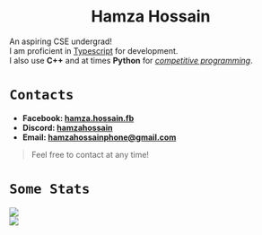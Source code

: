 <h1 align=center> <b>Hamza Hossain</b> </h1>

An aspiring CSE undergrad!\
I am proficient in [Typescript](https://www.typescriptlang.org/) for development.\
I also use __C++__ and at times __Python__ for [*competitive programming*](https://github.com/MdHamzaHossain/competitive-programming).


# `Contacts`
- <b>Facebook: [hamza.hossain.fb](https://www.facebook.com/hamza.hossain.fb/)
- Discord: [hamzahossain](https://discord.com/users/953557729413333002)
- Email: <a href="mailto@hamzahossainphone@gmail.com">hamzahossainphone@gmail.com</a> </b>
> Feel free to contact at any time!

# `Some Stats`

<picture>
  <source
    srcset="https://github-readme-streak-stats-salesp07.vercel.app/?user=MdHamzaHossain&theme=dracula&hide_border=false&include_all_commits=true&border_radius=23&fire=006CF0&ring=FFD700"
    media="(prefers-color-scheme: dark)"
  />
  <source 
    srcset="https://github-readme-streak-stats-salesp07.vercel.app/?user=MdHamzaHossain&theme=gruvbox_light&hide_border=false&include_all_commits=true&border_radius=23&fire=006CF0&ring=FFD700"
    media="(prefers-color-scheme: light), (prefers-color-scheme: no-preference)"
  />
  <img src="https://github-readme-streak-stats-salesp07.vercel.app/?user=MdHamzaHossain&theme=vue-dark&hide_border=false&include_all_commits=true&border_radius=23&fire=006CF0&ring=FFD700" />
</picture>
<br>
<picture>
  <source
    srcset="https://github-readme-stats.vercel.app/api/top-langs/?username=MdHamzaHossain&theme=dracula&show_icons=true&hide_border=false&layout=donut-vertical&border_radius=23&langs_count=50&exclude_repo=ATMEmulator"
    media="(prefers-color-scheme: dark)"
  />
  <source
    srcset="https://github-readme-stats.vercel.app/api/top-langs/?username=MdHamzaHossain&theme=gruvbox_light&show_icons=true&hide_border=false&layout=donut-vertical&border_radius=23&langs_count=50&exclude_repo=ATMEmulator"
    media="(prefers-color-scheme: light), (prefers-color-scheme: no-preference)"
  />
  <img src="https://github-readme-stats.vercel.app/api/top-langs/?username=MdHamzaHossain&theme=gruvbox_light&show_icons=true&hide_border=false&layout=donut-vertical&border_radius=23&langs_count=50&exclude_repo=ATMEmulator" />
</picture>


<!---
MdHamzaHossain/MdHamzaHossain is a ✨ special ✨ repository because its `README.md` (this file) appears on your GitHub profile.
You can click the Preview link to take a look at your changes.
--->

